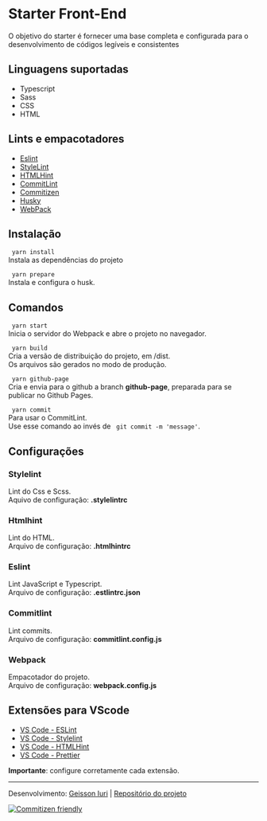 # Starter Front-End
O objetivo do starter é fornecer uma base completa e configurada para o desenvolvimento de códigos legíveis e consistentes

## Linguagens suportadas

- Typescript
- Sass
- CSS
- HTML

## Lints e empacotadores

- [Eslint](https://eslint.org/)
- [StyleLint](https://stylelint.io/)
- [HTMLHint](https://htmlhint.com/)
- [CommitLint](https://github.com/conventional-changelog/commitlint)
- [Commitizen](https://commitizen-tools.github.io/commitizen/)
- [Husky](https://typicode.github.io/husky/#/)
- [WebPack](https://webpack.js.org/)

## Instalação

<code> yarn install </code> <br>
Instala as dependências do projeto

<code> yarn prepare </code> <br>
Instala e configura o husk.

## Comandos

<code> yarn start </code> <br>
Inicia o servidor do Webpack e abre o projeto no navegador.

<code> yarn build </code> <br>
Cria a versão de distribuição do projeto, em /dist. <br>
Os arquivos são gerados no modo de produção.

<code> yarn github-page </code> <br>
Cria e envia para o github a branch __github-page__, preparada para se publicar no Github Pages.

<code> yarn commit </code> <br>
Para usar o CommitLint. <br>
Use esse comando ao invés de <code> git commit -m 'message'</code>.

## Configurações

### Stylelint
Lint do Css e Scss.<br>
Aquivo de configuração: **.stylelintrc**

### Htmlhint
Lint do HTML. <br>
Arquivo de configuração: **.htmlhintrc**

### Eslint
Lint JavaScript e Typescript. <br>
Arquivo de configuração: **.estlintrc.json**

### Commitlint
Lint commits. <br>
Arquivo de configuração: **commitlint.config.js**

### Webpack
Empacotador do projeto. <br>
Arquivo de configuração: **webpack.config.js**

## Extensões para VScode

- [VS Code - ESLint](https://marketplace.visualstudio.com/items?itemName=dbaeumer.vscode-eslint)
- [VS Code - Stylelint](https://marketplace.visualstudio.com/items?itemName=stylelint.vscode-stylelint)
- [VS Code - HTMLHint](https://marketplace.visualstudio.com/items?itemName=mkaufman.HTMLHint)
- [VS Code - Prettier](https://marketplace.visualstudio.com/items?itemName=esbenp.prettier-vscode)

__Importante__: configure corretamente cada extensão.

---

Desenvolvimento: [Geisson Iuri](mailto:geissoniuri@gmail.com) | [Repositório do projeto](https://github.com/geisson/starter-frontend)



[![Commitizen friendly](https://img.shields.io/badge/commitizen-friendly-brightgreen.svg)](http://commitizen.github.io/cz-cli/)
